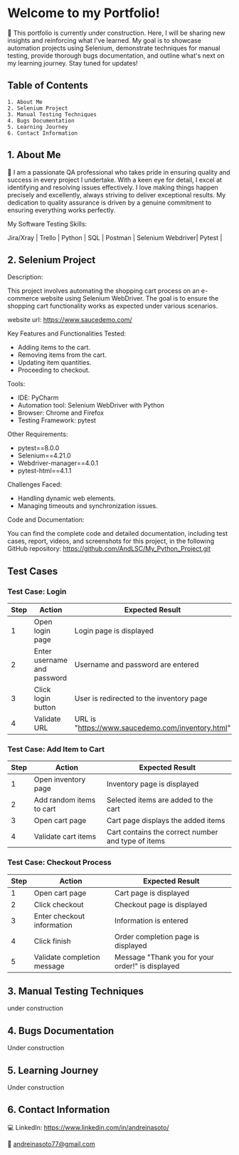 
# Welcome to my Portfolio!

🔨 This portfolio is currently under construction. Here, I will be sharing new insights and reinforcing what I've learned. My goal is to showcase automation projects using Selenium, demonstrate techniques for manual testing, provide thorough bugs documentation, and outline what's next on my learning journey. Stay tuned for updates!



## Table of Contents

    1. About Me 
    2. Selenium Project 
    3. Manual Testing Techniques 
    4. Bugs Documentation
    5. Learning Journey
    6. Contact Information

    
  
## 1. About Me 

👩 I am a passionate QA professional who takes pride in ensuring quality and success in every project I undertake. With a keen eye for detail, I excel at identifying and resolving issues effectively. I love making things happen precisely and excellently, always striving to deliver exceptional results. My dedication to quality assurance is driven by a genuine commitment to ensuring everything works perfectly.

My Software Testing Skills:

Jira/Xray | Trello | Python | SQL | Postman | Selenium Webdriver| Pytest |
## 2. Selenium Project

Description: 

This project involves automating the shopping cart process on an e-commerce website using Selenium WebDriver. The goal is to ensure the shopping cart functionality works as expected under various scenarios.

website url: https://www.saucedemo.com/

Key Features and Functionalities Tested:

- Adding items to the cart.
- Removing items from the cart.
- Updating item quantities.
- Proceeding to checkout.

Tools:
- IDE: PyCharm
- Automation tool: Selenium WebDriver with Python
- Browser: Chrome and Firefox
- Testing Framework: pytest

Other Requirements: 
- pytest==8.0.0
- Selenium==4.21.0
- Webdriver-manager==4.0.1
- pytest-html==4.1.1

Challenges Faced:

- Handling dynamic web elements.
- Managing timeouts and synchronization issues.

Code and Documentation:

You can find the complete code and detailed documentation, including test cases, report, videos, and screenshots for this project, in the following GitHub repository:
https://github.com/AndLSC/My_Python_Project.git 

## Test Cases

### Test Case: Login

| Step | Action                       | Expected Result                                                                 |
|------|------------------------------|---------------------------------------------------------------------------------|
| 1    | Open login page              | Login page is displayed                                                         |
| 2    | Enter username and password  | Username and password are entered                                               |
| 3    | Click login button           | User is redirected to the inventory page                                        |
| 4    | Validate URL                 | URL is "https://www.saucedemo.com/inventory.html"                               |

### Test Case: Add Item to Cart

| Step | Action                        | Expected Result                                                                 |
|------|-------------------------------|---------------------------------------------------------------------------------|
| 1    | Open inventory page           | Inventory page is displayed                                                     |
| 2    | Add random items to cart      | Selected items are added to the cart                                            |
| 3    | Open cart page                | Cart page displays the added items                                              |
| 4    | Validate cart items           | Cart contains the correct number and type of items                              |

### Test Case: Checkout Process

| Step | Action                           | Expected Result                                                                 |
|------|----------------------------------|---------------------------------------------------------------------------------|
| 1    | Open cart page                   | Cart page is displayed                                                          |
| 2    | Click checkout                   | Checkout page is displayed                                                      |
| 3    | Enter checkout information       | Information is entered                                                          |
| 4    | Click finish                     | Order completion page is displayed                                              |
| 5    | Validate completion message      | Message "Thank you for your order!" is displayed                                |





## 3. Manual Testing Techniques

under construction
## 4. Bugs Documentation

Under construction
## 5. Learning Journey

Under construction
## 6. Contact Information

💻 LinkedIn: https://www.linkedin.com/in/andreinasoto/

📧 andreinasoto77@gmail.com
